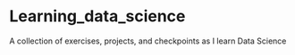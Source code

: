 # Learning_data_science
A collection of exercises, projects, and checkpoints as I learn Data Science
